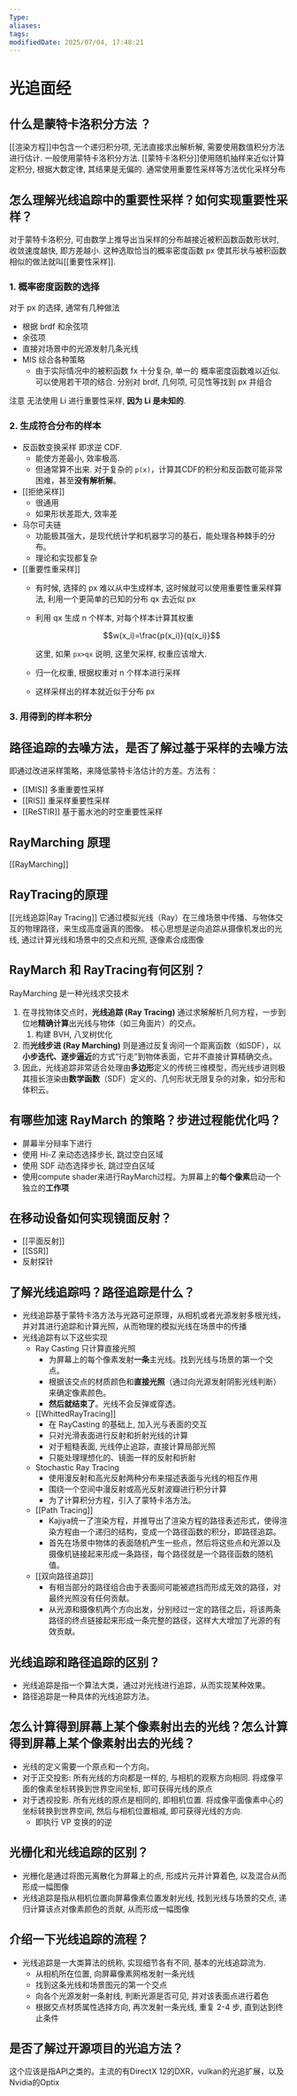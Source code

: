```yaml
---
Type:
aliases: 
tags: 
modifiedDate: 2025/07/04, 17:48:21
---
```


# 光追面经

## 什么是蒙特卡洛积分方法 ？

[[渲染方程]]中包含一个递归积分项, 无法直接求出解析解, 需要使用数值积分方法进行估计. 一般使用蒙特卡洛积分方法. 
[[蒙特卡洛积分]]使用随机抽样来近似计算定积分, 根据大数定律, 其结果是无偏的. 
通常使用重要性采样等方法优化采样分布

## 怎么理解光线追踪中的重要性采样？如何实现重要性采样？

对于蒙特卡洛积分, 可由数学上推导出当采样的分布越接近被积函数函数形状时, 收敛速度越快, 即方差越小. 
这种选取恰当的概率密度函数 px 使其形状与被积函数相似的做法就叫[[重要性采样]]. 

### 1. 概率密度函数的选择

对于 px 的选择, 通常有几种做法
- 根据 brdf 和余弦项
- 余弦项
- 直接对场景中的光源发射几条光线
- MIS 综合各种策略
    - 由于实际情况中的被积函数 fx 十分复杂, 单一的 概率密度函数难以近似. 可以使用若干项的结合. 分别对 brdf, 几何项, 可见性等找到 px 并组合

注意 无法使用 Li 进行重要性采样, **因为 Li 是未知的**. 

### 2. 生成符合分布的样本

- 反函数变换采样 即求逆 CDF. 
    - 能使方差最小, 效率极高. 
    - 但通常算不出来. 对于复杂的 `p(x)`，计算其CDF的积分和反函数可能非常困难，甚至**没有解析解**。
- [[拒绝采样]]
    - 很通用
    - 如果形状差距大, 效率差
- 马尔可夫链
    - 功能极其强大，是现代统计学和机器学习的基石，能处理各种棘手的分布。
    - 理论和实现都复杂
- [[重要性重采样]]
    - 有时候, 选择的 px 难以从中生成样本, 这时候就可以使用重要性重采样算法, 利用一个更简单的已知的分布 qx 去近似 px
    - 利用 qx 生成 n 个样本, 对每个样本计算其权重

      $$w(x_i)=\frac{p(x_i)}{q(x_i)}$$

      这里, 如果 `px>qx` 说明, 这里欠采样, 权重应该增大.
    - 归一化权重, 根据权重对 n 个样本进行采样
    - 这样采样出的样本就近似于分布 px

### 3. 用得到的样本积分

## 路径追踪的去噪方法，是否了解过基于采样的去噪方法

即通过改进采样策略，来降低蒙特卡洛估计的方差。方法有：
- [[MIS]] 多重重要性采样
- [[RIS]] 重采样重要性采样
- [[ReSTIR]] 基于蓄水池的时空重要性采样

## RayMarching 原理

[[RayMarching]]

## RayTracing的原理

[[光线追踪|Ray Tracing]]
它通过模拟光线（Ray）在三维场景中传播、与物体交互的物理路径，来生成高度逼真的图像。
核心思想是逆向追踪从摄像机发出的光线, 通过计算光线和场景中的交点和光照, 逐像素合成图像

## RayMarch 和 RayTracing有何区别？

RayMarching 是一种光线求交技术
1. 在寻找物体交点时，**光线追踪 (Ray Tracing)** 通过求解解析几何方程，一步到位地**精确计算**出光线与物体（如三角面片）的交点。
    1. 构建 BVH, 八叉树优化
2. 而**光线步进 (Ray Marching)** 则是通过反复询问一个距离函数（如SDF），以**小步迭代、逐步逼近**的方式“行走”到物体表面，它并不直接计算精确交点。
3. 因此，光线追踪非常适合处理由**多边形**定义的传统三维模型，而光线步进则极其擅长渲染由**数学函数**（SDF）定义的、几何形状无限复杂的对象，如分形和体积云。

## 有哪些加速 RayMarch 的策略？步进过程能优化吗？

- 屏幕半分辩率下进行
- 使用 Hi-Z 来动态选择步长, 跳过空白区域
- 使用 SDF 动态选择步长, 跳过空白区域
- 使用compute shader来进行RayMarch过程。为屏幕上的**每个像素**启动一个独立的**工作项**

## 在移动设备如何实现镜面反射？

- [[平面反射]]
- [[SSR]]
- 反射探针

## 了解光线追踪吗？路径追踪是什么？

- 光线追踪基于蒙特卡洛方法与光路可逆原理，从相机或者光源发射多根光线，并对其进行追踪和计算光照，从而物理的模拟光线在场景中的传播
- 光线追踪有以下这些实现
    - Ray Casting 只计算直接光照
        - 为屏幕上的每个像素发射**一条**主光线。找到光线与场景的第一个交点。
        - 根据该交点的材质颜色和**直接光照**（通过向光源发射阴影光线判断）来确定像素颜色。
        - **然后就结束了**。光线不会反弹或穿透。
    - [[WhittedRayTracing]]
        - 在 RayCasting 的基础上, 加入光与表面的交互
        - 只对光滑表面进行反射和折射光线的计算
        - 对于粗糙表面, 光线停止追踪，直接计算局部光照
        - 只能处理理想化的、镜面一样的反射和折射
    - Stochastic Ray Tracing
        - 使用漫反射和高光反射两种分布来描述表面与光线的相互作用
        - 围绕一个空间中漫反射或高光反射波瓣进行积分计算
        - 为了计算积分方程，引入了蒙特卡洛方法。
    - [[Path Tracing]]
        - Kajiya统一了渲染方程，并推导出了渲染方程的路径表述形式，使得渲染方程由一个递归的结构，变成一个路径函数的积分，即路径追踪。
        - 首先在场景中物体的表面随机产生一些点，然后将这些点和光源以及摄像机链接起来形成一条路径，每个路径就是一个路径函数的随机值。
    - [[双向路径追踪]]
        - 有相当部分的路径组合由于表面间可能被遮挡而形成无效的路径，对最终光照没有任何贡献。
        - 从光源和摄像机两个方向出发，分别经过一定的路径之后，将该两条路径的终点链接起来形成一条完整的路径，这样大大增加了光源的有效贡献。

## 光线追踪和路径追踪的区别？

- 光线追踪是指一个算法大类，通过对光线进行追踪，从而实现某种效果。
- 路径追踪是一种具体的光线追踪方法。

## 怎么计算得到屏幕上某个像素射出去的光线？怎么计算得到屏幕上某个像素射出去的光线？

- 光线的定义需要一个原点和一个方向。
- 对于正交投影: 所有光线的方向都是一样的, 与相机的观察方向相同. 将成像平面的像素坐标转换到世界空间坐标, 即可获得光线的原点
- 对于透视投影. 所有光线的原点是相同的, 即相机位置. 将成像平面像素中心的坐标转换到世界空间, 然后与相机位置相减, 即可获得光线的方向. 
    - 即执行 VP 变换的的逆

## 光栅化和光线追踪的区别？

- 光栅化是通过将图元离散化为屏幕上的点, 形成片元并计算着色, 以及混合从而形成一幅图像
- 光线追踪是指从相机位置向屏幕像素位置发射光线, 找到光线与场景的交点, 递归计算该点对像素颜色的贡献, 从而形成一幅图像

## 介绍一下光线追踪的流程？

- 光线追踪是一大类算法的统称, 实现细节各有不同, 基本的光线追踪流为. 
    - 从相机所在位置, 向屏幕像素网格发射一条光线
    - 找到这条光线和场景图元的第一个交点
    - 向各个光源发射一条射线, 判断光源是否可见, 并对该表面点进行着色
    - 根据交点材质属性选择方向, 再次发射一条光线, 重复 2-4 步, 直到达到终止条件

## 是否了解过开源项目的光追方法？

这个应该是指API之类的。主流的有DirectX 12的DXR，vulkan的光追扩展，以及Nvidia的Optix
